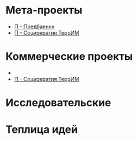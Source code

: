 

# Мета-проекты

* [П - Предбанник](5.%20Проекты/П%20-%20Предбанник.md)
* [П - Социократия ТеррИМ](5.%20Проекты/П%20-%20Социократия%20ТеррИМ.md)



# Коммерческие проекты

* 
* [П - Социократия ТеррИМ](5.%20Проекты/П%20-%20Социократия%20ТеррИМ.md) 

# Исследовательские


# Теплица идей
